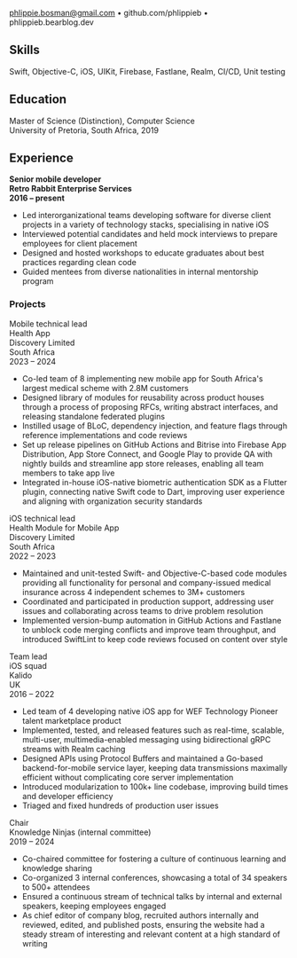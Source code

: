 <!-- NOTE: Title will be added by pandoc -->
<!-- # Phlippie Bosman -->

phlippie.bosman@gmail.com
•
github.com/phlippieb
•
phlippieb.bearblog.dev

<div id="container">
<div id="first">

## Skills

Swift, Objective-C, iOS, UIKit, Firebase, Fastlane, Realm, CI/CD, Unit testing

</div>
<div id="second">

## Education

Master of Science (Distinction), Computer Science<br>
University of Pretoria, South Africa, 2019

</div>
<div id="clear"></div>
</div>

## Experience

<div class="table"><div class="row">
  <div class="col"><b>Senior mobile developer</b></div>
  <div class="col"><b>Retro Rabbit Enterprise Services</b></div>
  <div class="col"><b>2016 – present</b></div>
</div></div>
    
- Led interorganizational teams developing software for diverse client projects in a variety of technology stacks, specialising in native iOS
- Interviewed potential candidates and held mock interviews to prepare employees for client placement
- Designed and hosted workshops to educate graduates about best practices regarding clean code
- Guided mentees from diverse nationalities in internal mentorship program

### Projects

<div class="table"><div class="row">
  <div class="col">
    Mobile technical lead <br/>
    Health App
  </div>
  <div class="col">
    Discovery Limited <br/>
    South Africa
  </div>
  <div class="col">
    2023 – 2024
  </div>
</div></div>

- Co-led team of 8 implementing new mobile app for South Africa's largest medical scheme with 2.8M customers
- Designed library of modules for reusability across product houses through a process of proposing RFCs, writing abstract interfaces, and releasing standalone federated plugins
- Instilled usage of BLoC, dependency injection, and feature flags through reference implementations and code reviews
- Set up release pipelines on GitHub Actions and Bitrise into Firebase App Distribution, App Store Connect, and Google Play to provide QA with nightly builds and streamline app store releases, enabling all team members to take app live
- Integrated in-house iOS-native biometric authentication SDK as a Flutter plugin, connecting native Swift code to Dart, improving user experience and aligning with organization security standards

<div class="table"><div class="row">
  <div class="col">
    iOS technical lead <br/>
    Health Module for Mobile App
  </div>
  <div class="col">
    Discovery Limited <br/>
    South Africa
  </div>
  <div class="col">
    2022 – 2023
  </div>
</div></div>

- Maintained and unit-tested Swift- and Objective-C-based code modules providing all functionality for personal and company-issued medical insurance across 4 independent schemes to 3M+ customers
- Coordinated and participated in production support, addressing user issues and collaborating across teams to drive problem resolution
- Implemented version-bump automation in GitHub Actions and Fastlane to unblock code merging conflicts and improve team throughput, and introduced SwiftLint to keep code reviews focused on content over style

<div class="table"><div class="row">
  <div class="col">
    Team lead <br/>
    iOS squad
  </div>
  <div class="col">
    Kalido <br/>
    UK
  </div>
  <div class="col">
    2016 – 2022
  </div>
</div></div>

- Led team of 4 developing native iOS app for WEF Technology Pioneer talent marketplace product
- Implemented, tested, and released features such as real-time, scalable, multi-user, multimedia-enabled messaging using bidirectional gRPC streams with Realm caching
- Designed APIs using Protocol Buffers and maintained a Go-based backend-for-mobile service layer, keeping data transmissions maximally efficient without complicating core server implementation
- Introduced modularization to 100k+ line codebase, improving build times and developer efficiency
- Triaged and fixed hundreds of production user issues

<div class="table"><div class="row">
  <div class="col">Chair</div>
  <div class="col">Knowledge Ninjas (internal committee)</div>
  <div class="col">2019 – 2024</div>
</div></div>

- Co-chaired committee for fostering a culture of continuous learning and knowledge sharing
- Co-organized 3 internal conferences, showcasing a total of 34 speakers to 500+ attendees
- Ensured a continuous stream of technical talks by internal and external speakers, keeping employees engaged
- As chief editor of company blog, recruited authors internally and reviewed, edited, and published posts, ensuring the website had a steady stream of interesting and relevant content at a high standard of writing
